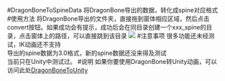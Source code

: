 #DragonBoneToSpineData
将DragonBone导出的数据，转化成spine对应格式
#使用方法
将DragonBone导出的文件夹，直接拖到窗体相应区域，然后点击convert按钮。如果成功会有提示，成功后会在同目录创建一个xxx_spine的目录，点击窗体上的路径，可以直接跳到该目录
![](http://git.oschina.net/uploads/images/2016/0826/233803_5439728c_12360.jpeg "")
#注意事项
很多功能还未经测试，IK动画还不支持<br/>
导出的spine数据为3.0格式，新的spine数据还没来得及测试<br/>
当前只在Unity中测试过。
#说明
如果你要使用DragonBone转Unity动画，可以访问此处[DragonBoneToUnity](http://git.oschina.net/bingheliefeng/DragonBone_Unity)